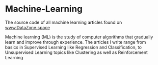 # Machine-Learning
The source code of all machine learning articles found on www.DataZone.space

Machine learning (ML) is the study of computer algorithms that gradually learn and improve through experience. The articles I write range from basics in Supervised Learning like Regression and Classification, to Unsupervised Learning topics like Clustering as well as Reinforcement Learning
